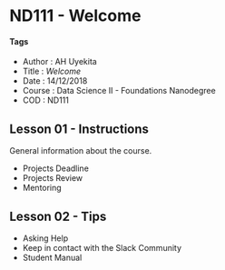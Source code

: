 # ND111 - Welcome

#### Tags
* Author : AH Uyekita
* Title  :  _Welcome_
* Date   : 14/12/2018
* Course : Data Science II - Foundations Nanodegree
* COD    : ND111

## Lesson 01 - Instructions

General information about the course.

* Projects Deadline
* Projects Review
* Mentoring

## Lesson 02 - Tips

* Asking Help
* Keep in contact with the Slack Community
* Student Manual

